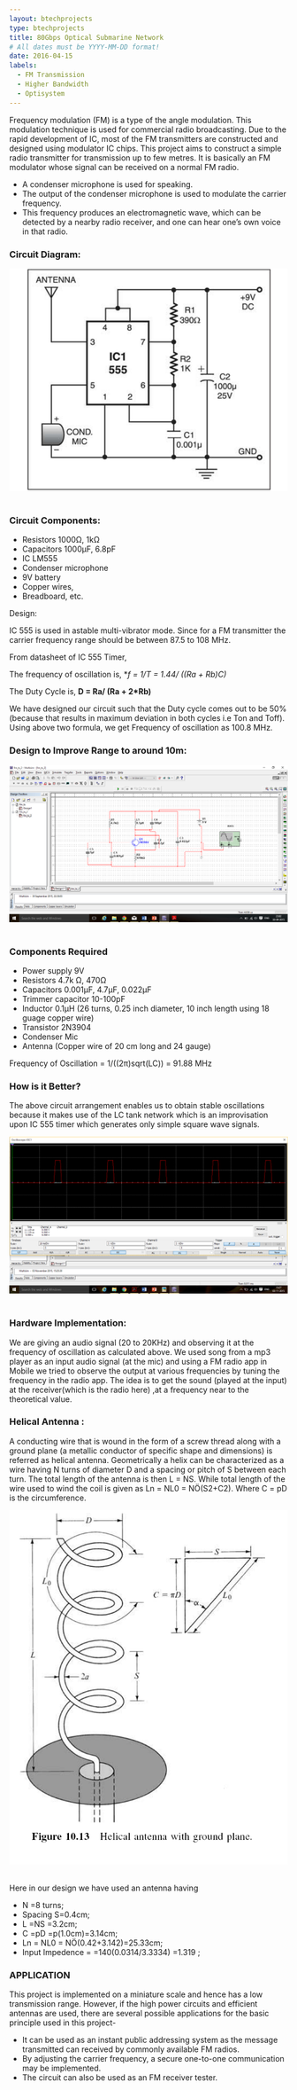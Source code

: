 ```yaml
---
layout: btechprojects
type: btechprojects
title: 80Gbps Optical Submarine Network
# All dates must be YYYY-MM-DD format!
date: 2016-04-15
labels:
  - FM Transmission
  - Higher Bandwidth
  - Optisystem
---
```


Frequency modulation (FM) is a type of the angle modulation. This modulation technique is used for commercial radio broadcasting. Due to the rapid development of IC, most of the FM transmitters are constructed and designed using modulator IC chips. 
This project aims to construct a simple radio transmitter for transmission up to few metres. It is basically an FM modulator whose signal can be received on a normal FM radio.
-	A condenser microphone is used for speaking. 
- The output of the condenser microphone is used to modulate the carrier frequency. 
- This frequency produces an electromagnetic wave, which can be detected by a nearby radio receiver, and one can hear one’s own voice in that radio.

### Circuit Diagram:

<div class="ui large rounded images">
  <img class="ui image" src="../images/FM_transmitter_circuit.png">
</div>
<br>

### Circuit Components:

- Resistors       1000Ω, 1kΩ
- Capacitors      1000µF, 6.8pF
- IC              LM555
- Condenser microphone
- 9V battery
- Copper wires, 
- Breadboard, etc.

Design:

IC 555 is used in astable multi-vibrator mode.
Since for a FM transmitter the carrier frequency range should be between 87.5 to 108 MHz.

From datasheet of IC 555 Timer, 

The frequency of oscillation is,
  **f = 1/T = 1.44/ ((Ra + Rb)*C)**

The Duty Cycle is,
  **D = Ra/ (Ra + 2*Rb)**

We have designed our circuit such that the Duty cycle comes out to be 50% (because that results in maximum deviation in both cycles i.e Ton and Toff).
Using above two formula, we get Frequency of oscillation as 100.8 MHz.

### Design to Improve Range to around 10m:

<div class="ui large rounded images">
  <img class="ui image" src="../images/FM_Design_Breadboard.png">
</div>
<br>

### Components Required

-	Power supply 9V
- Resistors  4.7k Ω, 470Ω
-	Capacitors 0.001µF, 4.7µF, 0.022µF
-	Trimmer capacitor 10-100pF
-	Inductor 0.1µH (26 turns, 0.25 inch diameter, 10 inch length using 18 guage copper wire)
-	Transistor 2N3904
-	Condenser Mic
-	Antenna (Copper wire of 20 cm long and 24 gauge)

Frequency of Oscillation = 1/((2π)sqrt(LC))
					                = 91.88 MHz

### How is it Better?

The above circuit arrangement enables us to obtain stable oscillations because it makes use of the LC tank network which is an improvisation upon IC 555 timer which generates only simple square wave signals.

<div class="ui large rounded images">
  <img class="ui image" src="../images/FM_transmitter_oscilloscope.png">
</div>
<br>

### Hardware Implementation:

We are giving an audio signal (20 to 20KHz) and observing it at the frequency of oscillation as calculated above.
We used song from a mp3 player as an input audio signal (at the mic) and using a FM radio app in Mobile we tried to observe the output at various frequencies by tuning the frequency in the radio app. The idea is to get the sound (played at the input) at the receiver(which is the radio here) ,at a frequency near to the theoretical value.

### Helical Antenna :
A conducting wire that is wound in the form of a screw thread along with a ground plane (a metallic conductor of specific shape and dimensions) is referred as helical antenna.
Geometrically a helix can be characterized as a wire having N turns of diameter D and a spacing or pitch of S between each turn. The total length of the antenna is then L = NS.
While total length of the wire used to wind the coil is given as Ln = NL0 = NÖ(S2+C2). Where C = pD is the circumference.

<div class="ui large rounded images">
  <img class="ui image" src="../images/Helium_antenna.png">
</div>
<br>

Here in our design we have used an antenna having 
-	N =8 turns; 					
-	Spacing S=0.4cm;
-	L =NS =3.2cm; 
-	C =pD =p(1.0cm)=3.14cm;  
-	Ln = NL0 = NÖ(0.42+3.142)=25.33cm;
-	Input Impedence =   =140(0.0314/3.3334) =1.319   ;

### APPLICATION

This project is implemented on a miniature scale and hence has a low transmission range. However, if the high power circuits and efficient antennas are used, there are several possible applications for the basic principle used in this project-
- It can be used as an instant public addressing system as the message transmitted can received by commonly available FM radios.
- By adjusting the carrier frequency, a secure one-to-one communication may be implemented.
- The circuit can also be used as an FM receiver tester.
